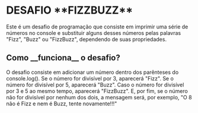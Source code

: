 <h1>DESAFIO **FIZZBUZZ**</h1>
Este é um desafio de programação que consiste em imprimir uma série de números no console e substituir alguns desses números pelas palavras "Fizz", "Buzz" ou "FizzBuzz", dependendo de suas propriedades.

<h2>Como __funciona__ o desafio?</h2>
O desafio consiste em adicionar um número dentro dos parênteses do console.log(). Se o número for divisível por 3, aparecerá "Fizz". Se o número for divisível por 5, aparecerá "Buzz". Caso o número for divisível por 3 e 5 ao mesmo tempo, aparecerá "FizzBuzz". E, por fim, se o número não for divisível por nenhum dos dois, a mensagem será, por exemplo, "O 8 não é Fizz e nem é Buzz, tente novamente!!!"